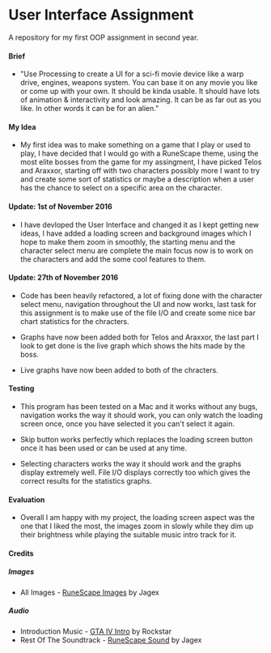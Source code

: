 # User Interface Assignment
A repository for my first OOP assignment in second year.

#### Brief
 - "Use Processing to create a UI for a sci-fi movie device like a warp drive, engines, weapons system. You can base it on any movie you like or come up with your own. It should be kinda usable. It should have lots of animation & interactivity and look amazing. It can be as far out as you like. In other words it can be for an alien."

#### My Idea
- My first idea was to make something on a game that I play or used to play, I have decided that I would go with a RuneScape theme, using the most elite bosses from the game for my assingment, I have picked Telos and Araxxor, starting off with two characters possibly more I want to try and create some sort of statistics or maybe a description when a user has the chance to select on a specific area on the character.

#### Update: 1st of November 2016
- I have devloped the User Interface and changed it as I kept getting new ideas, I have added a loading screen and background images which I hope to make them zoom in smoothly, the starting menu and the character select menu are complete the main focus now is to work on the characters and add the some cool features to them.

#### Update: 27th of November 2016
- Code has been heavily refactored, a lot of fixing done with the character select menu, navigation throughout the UI and now works, last task for this assignment is to make use of the file I/O and create some nice bar chart statistics for the chracters.

- Graphs have now been added both for Telos and Araxxor, the last part I look to get done is the live graph which shows the hits made by the boss.

- Live graphs have now been added to both of the chracters.

#### Testing
- This program has been tested on a Mac and it works without any bugs, navigation works the way it should work, you can only watch the loading screen once, once you have selected it you can't select it again.

- Skip button works perfectly which replaces the loading screen button once it has been used or can be used at any time.

- Selecting characters works the way it should work and the graphs display extremely well. File I/O displays correctly too which gives the correct results for the statistics graphs.

#### Evaluation
- Overall I am happy with my project, the loading screen aspect was the one that I liked the most, the images zoom in slowly while they dim up their brightness while playing the suitable music intro track for it.

#### Credits

##### Images
 - All Images - [RuneScape Images](http://www.runescape.com/) by Jagex

##### Audio
- Introduction Music - [GTA IV Intro](https://www.rockstargames.com/IV/) by Rockstar
- Rest Of The Soundtrack - [RuneScape Sound](https://soundcloud.com/runescapesoundtrack) by Jagex
